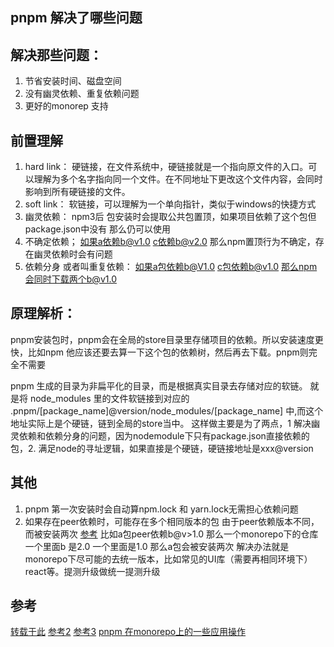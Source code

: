 pnpm 解决了哪些问题
---

## 解决那些问题：
1. 节省安装时间、磁盘空间
2. 没有幽灵依赖、重复依赖问题
3. 更好的monorep 支持

## 前置理解
1. hard link： 硬链接，在文件系统中，硬链接就是一个指向原文件的入口。可以理解为多个名字指向同一个文件。在不同地址下更改这个文件内容，会同时影响到所有硬链接的文件。
2. soft link： 软链接，可以理解为一个单向指针，类似于windows的快捷方式
3. 幽灵依赖：
npm3后 包安装时会提取公共包置顶，如果项目依赖了这个包但package.json中没有 那么仍可以使用
4. 不确定依赖；
如果a依赖b@v1.0 c依赖b@v2.0 那么npm置顶行为不确定，存在幽灵依赖时会有问题
5. 依赖分身 或者叫重复依赖：
如果a包依赖b@V1.0 c包依赖b@v1.0 那么npm会同时下载两个b@v1.0
## 原理解析：

pnpm安装包时，pnpm会在全局的store目录里存储项目的依赖。所以安装速度更快，比如npm 他应该还要去算一下这个包的依赖树，然后再去下载。pnpm则完全不需要

pnpm 生成的目录为非扁平化的目录，而是根据真实目录去存储对应的软链。
就是将 node_modules 里的文件软链接到对应的 .pnpm/[package_name]@version/node_modules/[package_name] 中,而这个地址实际上是个硬链，链到全局的store当中。
这样做主要是为了两点，1 解决幽灵依赖和依赖分身的问题，因为nodemodule下只有package.json直接依赖的包，2. 满足node的寻址逻辑，如果直接是个硬链，硬链接地址是xxx@version


## 其他
1. pnpm 第一次安装时会自动算npm.lock 和 yarn.lock无需担心依赖问题
2. 如果存在peer依赖时，可能存在多个相同版本的包 由于peer依赖版本不同，而被安装两次 [参考](https://github.com/orgs/pnpm/discussions/3897)
比如a包peer依赖b@v>1.0 那么一个monorepo下的仓库 一个里面b 是2.0 一个里面是1.0 那么a包会被安装两次
解决办法就是monorepo下尽可能的去统一版本，比如常见的UI库（需要再相同环境下） react等。提测升级做统一提测升级

## 参考
[转载于此](https://juejin.cn/post/7036319707590295565#heading-7)
[参考2](https://juejin.cn/post/7131185575545012255#heading-4)
[参考3](https://zhuanlan.zhihu.com/p/442133074)
[pnpm 在monorepo上的一些应用操作](https://juejin.cn/post/7211537759849037882)
